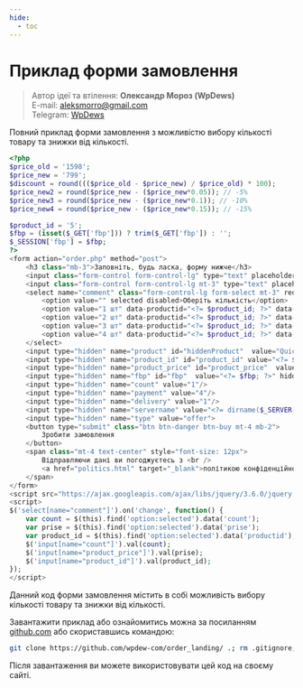 ```yaml
---
hide:
  - toc
---
```


<link rel="stylesheet" href="https://cdnjs.cloudflare.com/ajax/libs/font-awesome/6.5.2/css/all.min.css" /> 

<style>
.fontawesome-icon {  
	text-shadow: 1px 1px 1px #ccc;  
	font-size:1.5em;  
}  
.fa-laptop-code,  
.fa-puzzle-piece,  
.fa-github-alt{  
	color:#f00;  
	font-size:1.5em  
} 


.admonitionblock{
	padding:15px;
	margin-bottom:21px;
	border:1px solid transparent;
	border-radius:4px;  
}  
.admonitionblock .admonitionblock-link{
	font-weight:normal
}  
.admonitionblock>p,.admonitionblock>ul{
	margin-bottom:0
}  
.admonitionblock>p+p{
	margin-top:5px
}  

/* TIP - ПОРАДА */  
.admonitionblock-tip{
	background-color:#dff0d8;
	border-color:#d6e9c6;
	color:#3c763d
}  
.admonitionblock-tip .admonitionblock-link{
	color:#2b542c
}    
/* NOTE - ІНФОРМАЦІЯ */  
.admonitionblock-note{
	background-color:#d9edf7;
	border-color:#bce8f1;
	color:#31708f
}  
.admonitionblock-note .admonitionblock-link{
	color:#245269
}  

/* WARNING - УВАГА */  
.admonitionblock-warning{
	background-color:rgba(255,209,0,0.12);
	border-color:rgba(255,209,0,0.24);
	color:#b89600
}  
.admonitionblock-warning .admonitionblock-link{
	color:#856d00
}
  
/* CAUTION - НЕБЕЗПЕКА */  
.admonitionblock-caution{
	background-color:rgba(239,104,53,0.12);
	border-color:rgba(191,52,0,0.15);
	color:#bf3400
}  
.admonitionblock-caution .admonitionblock-link{
	color:#962a01
}  

/* IMPORTANT - ВАЖЛИВО */  
.admonitionblock-important{
	background-color:rgba(232,76,61,0.1);
	border-color:rgba(232,76,61,0.15);
	color:#d82a1a
}  
.admonitionblock-important .admonitionblock-link{
	color:#ab2114
}  

.container {
    display: flex;
    justify-content: center;
}
    
    
iframe {
    aspect-ratio: 16 / 9;
    width: 100% !important;
}

</style>
# Приклад форми замовлення

<blockquote>
<p><i class="fas fa-user-edit"></i> Автор ідеї та втілення: <strong>Олександр Мороз (WpDews)</strong><br>
<i class="fas fa-envelope"></i> E-mail: <a href="mailto:aleksmorro@gmail.com">aleksmorro@gmail.com</a><br>
<i class="fa-brands fa-telegram"></i> Telegram: <a href="https://t.me/WpDews">WpDews</a>
</p>
</blockquote>

Повний приклад форми замовлення з можливістю вибору кількості товару та знижки від кількості. 


```php
<?php
$price_old = '1598';
$price_new = '799';
$discount = round((($price_old - $price_new) / $price_old) * 100);
$price_new2 = round($price_new - ($price_new*0.05)); // -5%
$price_new3 = round($price_new - ($price_new*0.1)); // -10%
$price_new4 = round($price_new - ($price_new*0.15)); // -15%

$product_id = '5';
$fbp = (isset($_GET['fbp'])) ? trim($_GET['fbp']) : '';
$_SESSION['fbp'] = $fbp;
?>
<form action="order.php" method="post">
	<h3 class="mb-3">Заповніть, будь ласка, форму нижче</h3>
	<input class="form-control form-control-lg" type="text" placeholder="Ваше ім'я" name="name" required="">
	<input class="form-control form-control-lg mt-3" type="text" placeholder="Ваш номер телефону" name="phone" required="" />
	<select name="comment" class="form-control-lg form-select mt-3" required="">
		<option value="" selected disabled>Оберіть кількість</option>
		<option value="1 шт" data-productid="<?= $product_id; ?>" data-count="1" data-prise="<?= $price_new; ?>">1 шт - <?= $price_new; ?>грн</option>
		<option value="2 шт" data-productid="<?= $product_id; ?>" data-count="2" data-prise="<?= $price_new2; ?>">2 шт - <?= round($price_new2 *2); ?>грн (-5% знижки)</option>
		<option value="3 шт" data-productid="<?= $product_id; ?>" data-count="3" data-prise="<?= $price_new3; ?>">3 шт - <?= round($price_new3 *3); ?>грн (-10% знижки)</option>
		<option value="4 шт" data-productid="<?= $product_id; ?>" data-count="4" data-prise="<?= $price_new4; ?>">4 шт - <?= round($price_new4 *4); ?>грн (-15% знижки)</option>
	</select>
	<input type="hidden" name="product" id="hiddenProduct"  value="Quick landing page" hidden="hidden" />
	<input type="hidden" name="product_id" id="product_id" value="<?= $product_id; ?>" hidden="hidden" />
	<input type="hidden" name="product_price" id="product_price"  value="<?= $price_new; ?>" hidden="hidden" />
	<input type="hidden" name="fbp" id="fbp"  value="<?= $fbp; ?>" hidden="fbp" />
	<input type="hidden" name="count" value="1"/>
	<input type="hidden" name="payment" value="4"/>
	<input type="hidden" name="delivery" value="1"/>
	<input type="hidden" name="servername" value="<?= dirname($_SERVER['SCRIPT_NAME']);?>">
	<input type="hidden" name="type" value="offer">
	<button type="submit" class="btn btn-danger btn-buy mt-4 mb-2">
		Зробити замовлення
	</button>
	<span class="mt-4 text-center" style="font-size: 12px">
    	Відправляючи дані ви погоджуєтесь з <br />
    	<a href="politics.html" target="_blank">політикою конфіденційності</a>
    </span>
</form>
<script src="https://ajax.googleapis.com/ajax/libs/jquery/3.6.0/jquery.min.js"></script>
<script>
$('select[name="comment"]').on('change', function() {
	var count = $(this).find('option:selected').data('count');
	var prise = $(this).find('option:selected').data('prise');
	var product_id = $(this).find('option:selected').data('productid');
	$('input[name="count"]').val(count);
	$('input[name="product_price"]').val(prise);
	$('input[name="product_id"]').val(product_id);
});
</script>
```

Данний код форми замовлення містить в собі можливість вибору кількості товару та знижки від кількості.

Завантажити приклад або ознайомитись можна за посиланням [github.com](https://github.com/wpdew-com/order_landing/) або скориставшись командою:

```bash
git clone https://github.com/wpdew-com/order_landing/ .; rm .gitignore; rm readme.md; rm -r -fo .git
```

Після завантаження ви можете використовувати цей код на своєму сайті.


